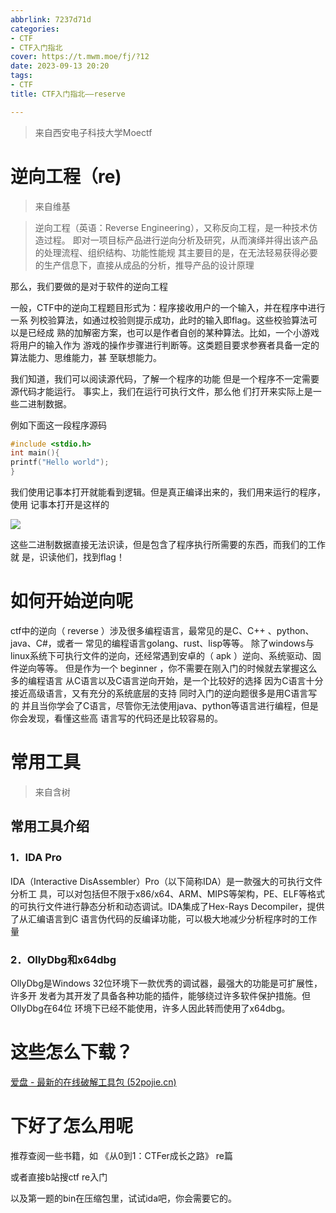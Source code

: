 ```yaml
---
abbrlink: 7237d71d
categories:
- CTF
- CTF入门指北
cover: https://t.mwm.moe/fj/?12
date: 2023-09-13 20:20
tags:
- CTF
title: CTF入门指北——reserve

---
```


> 来自西安电子科技大学Moectf

# 逆向工程（re)

> 来自维基

> 逆向工程（英语：Reverse Engineering），又称反向工程，是一种技术仿造过程。 即对一项目标产品进行逆向分析及研究，从而演绎并得出该产品的处理流程、组织结构、功能性能规 其主要目的是，在无法轻易获得必要的生产信息下，直接从成品的分析，推导产品的设计原理

那么，我们要做的是对于软件的逆向工程

一般，CTF中的逆向工程题目形式为：程序接收用户的一个输入，并在程序中进行一系 列校验算法，如通过校验则提示成功，此时的输入即flag。这些校验算法可以是已经成 熟的加解密方案，也可以是作者自创的某种算法。比如，一个小游戏将用户的输入作为 游戏的操作步骤进行判断等。这类题目要求参赛者具备一定的算法能力、思维能力，甚 至联想能力。

我们知道，我们可以阅读源代码，了解一个程序的功能 但是一个程序不一定需要源代码才能运行。 事实上，我们在运行可执行文件，那么他 们打开来实际上是一些二进制数据。

 例如下面这一段程序源码

```c
#include <stdio.h>
int main(){
printf("Hello world");
}
```

我们使用记事本打开就能看到逻辑。但是真正编译出来的，我们用来运行的程序，使用 记事本打开是这样的

![](https://z1.ax1x.com/2023/09/13/pPRF6uF.png)

这些二进制数据直接无法识读，但是包含了程序执行所需要的东西，而我们的工作就 是，识读他们，找到flag！

# 如何开始逆向呢

ctf中的逆向（ reverse ）涉及很多编程语言，最常见的是C、C++ 、python、java、C#，或者一 常见的编程语言golang、rust、lisp等等。 除了windows与linux系统下可执行文件的逆向，还经常遇到安卓的（ apk ）逆向、系统驱动、固 件逆向等等。 但是作为一个 beginner ，你不需要在刚入门的时候就去掌握这么多的编程语言 从C语言以及C语言逆向开始，是一个比较好的选择 因为C语言十分接近高级语言，又有充分的系统底层的支持 同时入门的逆向题很多是用C语言写的 并且当你学会了C语言，尽管你无法使用java、python等语言进行编程，但是你会发现，看懂这些高 语言写的代码还是比较容易的。

# 常用工具

> 来自含树

## 常用工具介绍 

### 1．IDA Pro 

IDA（Interactive DisAssembler）Pro（以下简称IDA）是一款强大的可执行文件分析工 具，可以对包括但不限于x86/x64、ARM、MIPS等架构，PE、ELF等格式的可执行文件进行静态分析和动态调试。IDA集成了Hex-Rays Decompiler，提供了从汇编语言到C 语言伪代码的反编译功能，可以极大地减少分析程序时的工作量

###  2．OllyDbg和x64dbg 

OllyDbg是Windows 32位环境下一款优秀的调试器，最强大的功能是可扩展性，许多开 发者为其开发了具备各种功能的插件，能够绕过许多软件保护措施。但OllyDbg在64位 环境下已经不能使用，许多人因此转而使用了x64dbg。

# 这些怎么下载？

[爱盘 - 最新的在线破解工具包 (52pojie.cn)](https://down.52pojie.cn/)

# 下好了怎么用呢

推荐查阅一些书籍，如 《从0到1：CTFer成长之路》 re篇 

或者直接b站搜ctf re入门

 以及第一题的bin在压缩包里，试试ida吧，你会需要它的。
